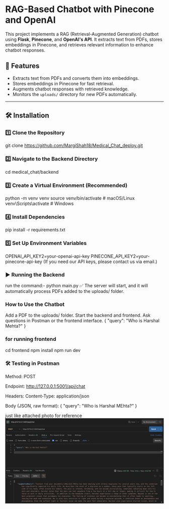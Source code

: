 # RAG-Based Chatbot with Pinecone and OpenAI

This project implements a RAG (Retrieval-Augmented Generation) chatbot using **Flask**, **Pinecone**, and **OpenAI's API**. It extracts text from PDFs, stores embeddings in Pinecone, and retrieves relevant information to enhance chatbot responses.

## 🚀 Features
- Extracts text from PDFs and converts them into embeddings.
- Stores embeddings in Pinecone for fast retrieval.
- Augments chatbot responses with retrieved knowledge.
- Monitors the `uploads/` directory for new PDFs automatically.

---

## 🛠️ Installation

### 1️⃣ Clone the Repository
git clone https://github.com/MargiShah18/Medical_Chat_deploy.git


### 2️⃣ Navigate to the Backend Directory
cd medical_chat/backend


### 3️⃣ Create a Virtual Environment (Recommended)
python -m venv venv
source venv/bin/activate  # macOS/Linux
venv\Scripts\activate     # Windows

### 4️⃣ Install Dependencies
pip install -r requirements.txt

### 5️⃣ Set Up Environment Variables
OPENAI_API_KEY2=your-openai-api-key
PINECONE_API_KEY2=your-pinecone-api-key
(If you need our API keys, please contact us via email.)


### ▶️ Running the Backend
run the command:-
python main.py
✅ The server will start, and it will automatically process PDFs added to the uploads/ folder.

### How to Use the Chatbot
Add a PDF to the uploads/ folder.
Start the backend and frontend.
Ask questions in Postman or the frontend interface.
{
    "query": "Who is Harshal Mehta?"
}


### for running frontend
cd frontend
npm install
npm run dev

### 🛠️ Testing in Postman
Method: POST

Endpoint: http://127.0.0.1:5001/api/chat

Headers: Content-Type: application/json

Body (JSON, raw format):
{
    "query": "Who is Harshal MEhta?"
}

just like attached photo for reference
![alt text](image.png)

